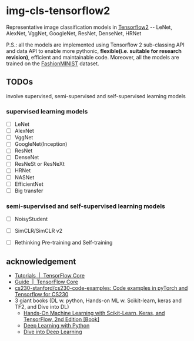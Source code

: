 # img-cls-tensorflow2

Representative image classification models in [Tensorflow2](https://www.tensorflow.org) -- LeNet, AlexNet,  VggNet, GoogleNet, ResNet, DenseNet, HRNet

P.S.: all the models are implemented using Tensorflow 2 sub-classing API and data API to enable more pythonic, **flexible(i.e. suitable for research revision)**, efficient and maintainable code. Moreover, all the models are trained on the [FashionMINIST](https://github.com/zalandoresearch/fashion-mnist#benchmark) dataset.

## TODOs

involve supervised, semi-supervised and self-supervised learning models

### supervised learning models

- [ ] LeNet
- [ ] AlexNet
- [ ] VggNet
- [ ] GoogleNet(Inception)
- [ ] ResNet
- [ ] DenseNet
- [ ] ResNeSt or ResNeXt
- [ ] HRNet
- [ ] NASNet
- [ ] EfficientNet
- [ ] Big transfer

### semi-supervised and self-supervised learning models

- [ ] NoisyStudent
- [ ] SimCLR/SimCLR v2
- [ ] Rethinking Pre-training and Self-training


## acknowledgement

* [Tutorials  |  TensorFlow Core](https://www.tensorflow.org/tutorials)
* [Guide  |  TensorFlow Core](https://www.tensorflow.org/guide)
* [cs230-stanford/cs230-code-examples: Code examples in pyTorch and Tensorflow for CS230](https://github.com/cs230-stanford/cs230-code-examples)
* 3 giant books (DL w. python, Hands-on ML w. Scikit-learn, keras and TF2, and Dive into DL)
    * [Hands-On Machine Learning with Scikit-Learn, Keras, and TensorFlow, 2nd Edition [Book]](https://www.oreilly.com/library/view/hands-on-machine-learning/9781492032632/)
    * [Deep Learning with Python](https://www.manning.com/books/deep-learning-with-python)
    * [Dive into Deep Learning](https://d2l.ai/)
